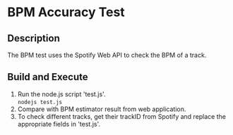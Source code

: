 # BPM Accuracy Test

## Description
The BPM test uses the Spotify Web API to check the BPM of a track.

## Build and Execute
1. Run the node.js script 'test.js'.  
   `nodejs test.js`
2. Compare with BPM estimator result from web application.  
3. To check different tracks, get their trackID from Spotify and replace the appropriate fields in 'test.js'.  
